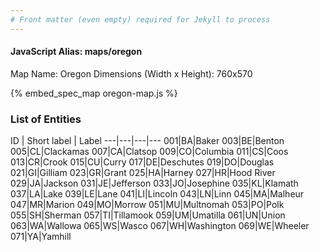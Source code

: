 ```yaml
---
# Front matter (even empty) required for Jekyll to process
---
```


#### JavaScript Alias: maps/oregon

Map Name: Oregon
Dimensions (Width x Height): 760x570



{% embed_spec_map oregon-map.js %}

### List of Entities

ID | Short label | Label
---|---|---|---
001|BA|Baker
003|BE|Benton
005|CL|Clackamas
007|CA|Clatsop
009|CO|Columbia
011|CS|Coos
013|CR|Crook
015|CU|Curry
017|DE|Deschutes
019|DO|Douglas
021|GI|Gilliam
023|GR|Grant
025|HA|Harney
027|HR|Hood River
029|JA|Jackson
031|JE|Jefferson
033|JO|Josephine
035|KL|Klamath
037|LA|Lake
039|LE|Lane
041|LI|Lincoln
043|LN|Linn
045|MA|Malheur
047|MR|Marion
049|MO|Morrow
051|MU|Multnomah
053|PO|Polk
055|SH|Sherman
057|TI|Tillamook
059|UM|Umatilla
061|UN|Union
063|WA|Wallowa
065|WS|Wasco
067|WH|Washington
069|WE|Wheeler
071|YA|Yamhill

